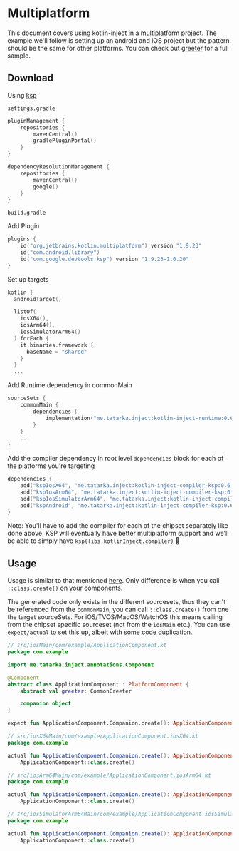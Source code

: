 # Multiplatform

This document covers using kotlin-inject in a multiplatform project. The example we'll follow is
setting up an android and iOS project but the pattern should be the same for other platforms. You can check out
[greeter](https://github.com/evant/kotlin-inject-samples/tree/main/multiplatform/greeter) for a full sample.

## Download

Using [ksp](https://github.com/google/ksp)

`settings.gradle`

```kotlin
pluginManagement {
    repositories {
        mavenCentral()
        gradlePluginPortal()
    }
}

dependencyResolutionManagement {
    repositories {
        mavenCentral()
        google()
    }
}
```

`build.gradle`

Add Plugin
```kotlin
plugins {
    id("org.jetbrains.kotlin.multiplatform") version "1.9.23"
    id("com.android.library")
    id("com.google.devtools.ksp") version "1.9.23-1.0.20"
}
```

Set up targets
```kotlin
kotlin {
  androidTarget()

  listOf(
    iosX64(),
    iosArm64(),
    iosSimulatorArm64()
  ).forEach {
    it.binaries.framework {
      baseName = "shared"
    }
  }
  ...
```

Add Runtime dependency in commonMain
```kotlin
sourceSets {
    commonMain {
        dependencies {
            implementation("me.tatarka.inject:kotlin-inject-runtime:0.6.3")
        }
    }
    ...
}
```

Add the compiler dependency in root level `dependencies` block for each of the platforms you're targeting
```kotlin
dependencies {
    add("kspIosX64", "me.tatarka.inject:kotlin-inject-compiler-ksp:0.6.3")
    add("kspIosArm64", "me.tatarka.inject:kotlin-inject-compiler-ksp:0.6.3")
    add("kspIosSimulatorArm64", "me.tatarka.inject:kotlin-inject-compiler-ksp:0.6.3")
    add("kspAndroid", "me.tatarka.inject:kotlin-inject-compiler-ksp:0.6.3")
}
```

Note: You'll have to add the compiler for each of the chipset separately like done above.
KSP will eventually have better multiplatform support and we'll be able to simply
have `ksp(libs.kotlinInject.compiler)` :crossed_fingers:

## Usage

Usage is similar to that mentioned [here](../README.md#usage). Only difference is when you
call `::class.create()` on your components.

The generated code only exists in the different sourcesets, thus they can't be referenced from
the `commonMain`, you can call `::class.create()` from one the target sourceSets. For
iOS/TVOS/MacOS/WatchOS this means calling from the chipset specific sourceset (not from
the `iosMain` etc.). You can use `expect/actual` to set this up, albeit with some code duplication.

```kotlin
// src/iosMain/com/example/ApplicationComponent.kt
package com.example

import me.tatarka.inject.annotations.Component

@Component
abstract class ApplicationComponent : PlatformComponent {
    abstract val greeter: CommonGreeter

    companion object
}

expect fun ApplicationComponent.Companion.create(): ApplicationComponent
```

```kotlin
// src/iosX64Main/com/example/ApplicationComponent.iosX64.kt
package com.example

actual fun ApplicationComponent.Companion.create(): ApplicationComponent =
    ApplicationComponent::class.create()
```

```kotlin
// src/iosArm64Main/com/example/ApplicationComponent.iosArm64.kt
package com.example

actual fun ApplicationComponent.Companion.create(): ApplicationComponent =
    ApplicationComponent::class.create()
```

```kotlin
// src/iosSimulatorArm64Main/com/example/ApplicationComponent.iosSimulatorArm64.kt
package com.example

actual fun ApplicationComponent.Companion.create(): ApplicationComponent =
    ApplicationComponent::class.create()
```
